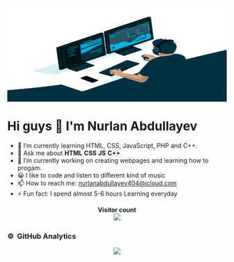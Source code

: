 <p align="center">

   <img align="center" alt="GIF" src="https://github.com/manojuppala/manojuppala/blob/master/assets/code.gif?raw=true" width="750" height="220" />
  
</p>

# Hi guys 👋  I'm Nurlan Abdullayev





- 🌱 I’m currently learning HTML, CSS, JavaScript, PHP and C++.
- 💬 Ask me about **HTML** **CSS** **JS** **C++**
- 🔭 I’m currently working on creating webpages and learning how to progam.
- 😀 I like to code and listen to different kind of music 
- 📫 How to reach me: nurlanabdullayev404@icloud.com
- ⚡  Fun fact: I spend almost 5-6 hours Learning everyday

</p>
  <p align="center"> 
  <b>Visitor count</b><br>
  <img src="https://profile-counter.glitch.me/abdnurlan/count.svg" />
     
</p>

### ⚙️ &nbsp;GitHub Analytics

<p align="center">
<a href="https://github.com/abdnurlan">
  <img height="180em" src="https://github-readme-stats-eight-theta.vercel.app/api?username=abdnurlan&show_icons=true&theme=algolia&include_all_commits=true&count_private=true"/>
</a>
</p>
